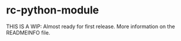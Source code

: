 # rc-python-module
THIS IS A WIP: Almost ready for first release.  More information on the READMEINFO file.
